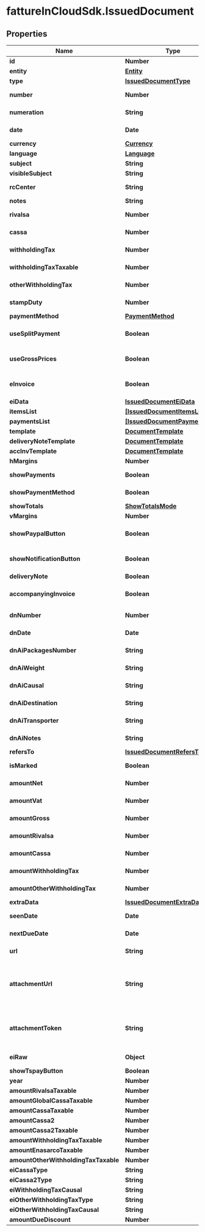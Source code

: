 # fattureInCloudSdk.IssuedDocument

## Properties

Name | Type | Description | Notes
------------ | ------------- | ------------- | -------------
**id** | **Number** | Unique identifier of the document. | [optional] 
**entity** | [**Entity**](Entity.md) |  | [optional] 
**type** | [**IssuedDocumentType**](IssuedDocumentType.md) |  | [optional] 
**number** | **Number** | Number of the document [If not specified, next number is used] | [optional] 
**numeration** | **String** | Numeration of the document [Not available if type&#x3D;delivery_note] | [optional] 
**date** | **Date** | Date of the document [If not specified, today date is used] | [optional] 
**currency** | [**Currency**](Currency.md) |  | [optional] 
**language** | [**Language**](Language.md) |  | [optional] 
**subject** | **String** | Issued document subject. | [optional] 
**visibleSubject** | **String** | Issued document visible subject. | [optional] 
**rcCenter** | **String** | Revenue center [or cost center if type&#x3D;supplier_order]. | [optional] 
**notes** | **String** | Issued document extra notes. | [optional] 
**rivalsa** | **Number** | \&quot;Rivalsa INPS\&quot; percentual value | [optional] 
**cassa** | **Number** | \&quot;Cassa previdenziale\&quot; percentual value | [optional] 
**withholdingTax** | **Number** | Withholding tax (ritenuta d&#39;acconto) percentual value | [optional] 
**withholdingTaxTaxable** | **Number** | Withholding tax taxable (imponibile) percentual value | [optional] 
**otherWithholdingTax** | **Number** | Other withholding tax (altra ritenuta) percentual value | [optional] 
**stampDuty** | **Number** | Stamp duty value [0 if not present] | [optional] 
**paymentMethod** | [**PaymentMethod**](PaymentMethod.md) |  | [optional] 
**useSplitPayment** | **Boolean** |  | [optional] [default to false]
**useGrossPrices** | **Boolean** |  | [optional] [default to false]
**eInvoice** | **Boolean** | Indicates if this is an e-invoice. | [optional] [default to false]
**eiData** | [**IssuedDocumentEiData**](IssuedDocumentEiData.md) |  | [optional] 
**itemsList** | [**[IssuedDocumentItemsList]**](IssuedDocumentItemsList.md) |  | [optional] 
**paymentsList** | [**[IssuedDocumentPaymentsList]**](IssuedDocumentPaymentsList.md) |  | [optional] 
**template** | [**DocumentTemplate**](DocumentTemplate.md) |  | [optional] 
**deliveryNoteTemplate** | [**DocumentTemplate**](DocumentTemplate.md) |  | [optional] 
**accInvTemplate** | [**DocumentTemplate**](DocumentTemplate.md) |  | [optional] 
**hMargins** | **Number** | Horizontal margins. | [optional] 
**showPayments** | **Boolean** | Shows the expiration dates of the payments on the document. | [optional] 
**showPaymentMethod** | **Boolean** | Show the payment method details on the document. | [optional] 
**showTotals** | [**ShowTotalsMode**](ShowTotalsMode.md) |  | [optional] 
**vMargins** | **Number** | Vertical margins. | [optional] 
**showPaypalButton** | **Boolean** |  | [optional] [default to false]
**showNotificationButton** | **Boolean** |  | [optional] [default to false]
**deliveryNote** | **Boolean** |  | [optional] 
**accompanyingInvoice** | **Boolean** | Attach an accompanying invoice. | [optional] [default to false]
**dnNumber** | **Number** | Number (for the attached delivery note). | [optional] 
**dnDate** | **Date** | Date (for the attached delivery note). | [optional] 
**dnAiPackagesNumber** | **String** | Number of packages (for the attached delivery note). | [optional] 
**dnAiWeight** | **String** | Weight (for the attached delivery note). | [optional] 
**dnAiCausal** | **String** | Causal (for the attached delivery note). | [optional] 
**dnAiDestination** | **String** | Destination (for the attached delivery note). | [optional] 
**dnAiTransporter** | **String** | Transporter (for the attached delivery note). | [optional] 
**dnAiNotes** | **String** | Notes (for the attached delivery note). | [optional] 
**refersTo** | [**IssuedDocumentRefersTo**](IssuedDocumentRefersTo.md) |  | [optional] 
**isMarked** | **Boolean** | This is true if the document is marked. | [optional] 
**amountNet** | **Number** | [Read Only] Total net amount (competenze). | [optional] [readonly] 
**amountVat** | **Number** | [Read Only] Total vat amount (IVA). | [optional] [readonly] 
**amountGross** | **Number** | [Read Only] Total gross amount (totale documento). | [optional] [readonly] 
**amountRivalsa** | **Number** | [Read Only] Rivalsa amount. | [optional] [readonly] 
**amountCassa** | **Number** | [Read Only] Cassa amount. | [optional] [readonly] 
**amountWithholdingTax** | **Number** | [Read Only] Withholding tax amount (ritenuta d&#39;acconto). | [optional] [readonly] 
**amountOtherWithholdingTax** | **Number** | [Read Only] Other withholding tax amount (altra ritenuta). | [optional] [readonly] 
**extraData** | [**IssuedDocumentExtraData**](IssuedDocumentExtraData.md) |  | [optional] 
**seenDate** | **Date** | Date when the client/supplier has seen the document. | [optional] 
**nextDueDate** | **Date** | Date of the next not paid payment. | [optional] 
**url** | **String** | Public url of the document PDF file. | [optional] 
**attachmentUrl** | **String** | [Read Only] Public url of the attached file. Authomatically set if a valid attachment token is passed via POST /issued_documents or PUT /issued_documents/{documentId}. | [optional] [readonly] 
**attachmentToken** | **String** | [Write Only] Attachment token returned by POST /issued_documents/attachment. Used to attach the file already uploaded. | [optional] 
**eiRaw** | **Object** | Advanced raw attributes for e-invoices. | [optional] 
**showTspayButton** | **Boolean** | Show ts pay button. | [optional] 
**year** | **Number** | Invoice year. | [optional] 
**amountRivalsaTaxable** | **Number** |  | [optional] 
**amountGlobalCassaTaxable** | **Number** |  | [optional] 
**amountCassaTaxable** | **Number** |  | [optional] 
**amountCassa2** | **Number** |  | [optional] 
**amountCassa2Taxable** | **Number** |  | [optional] 
**amountWithholdingTaxTaxable** | **Number** |  | [optional] 
**amountEnasarcoTaxable** | **Number** |  | [optional] 
**amountOtherWithholdingTaxTaxable** | **Number** |  | [optional] 
**eiCassaType** | **String** |  | [optional] 
**eiCassa2Type** | **String** |  | [optional] 
**eiWithholdingTaxCausal** | **String** |  | [optional] 
**eiOtherWithholdingTaxType** | **String** |  | [optional] 
**eiOtherWithholdingTaxCausal** | **String** |  | [optional] 
**amountDueDiscount** | **Number** |  | [optional] 


